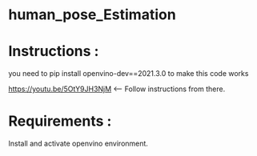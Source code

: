 # human_pose_Estimation

# Instructions :
   you need to pip install openvino-dev==2021.3.0 to make this code works
   
   https://youtu.be/5OtY9JH3NjM  <-- Follow instructions from there.
  
# Requirements :

Install and activate openvino environment.
  
